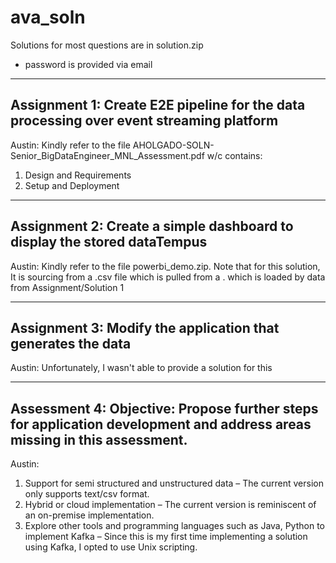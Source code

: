 # ava_soln
Solutions for most questions are in
solution.zip
* password is provided via email

-----------------------------------------------------------------------------------------------
Assignment 1: Create E2E pipeline for the data processing over event streaming platform
-----------------------------------------------------------------------------------------------
Austin:
Kindly refer to the file AHOLGADO-SOLN-Senior_BigDataEngineer_MNL_Assessment.pdf w/c contains:
1. Design and Requirements
2. Setup and Deployment


-----------------------------------------------------------------------------------------------
Assignment 2: Create a simple dashboard to display the stored dataTempus
-----------------------------------------------------------------------------------------------
Austin:
Kindly refer to the file powerbi_demo.zip. Note that for this solution, It is sourcing from a .csv file which is pulled from a <database>.<table> which is loaded by data from Assignment/Solution 1

-----------------------------------------------------------------------------------------------
Assignment 3: Modify the application that generates the data
-----------------------------------------------------------------------------------------------
Austin:
Unfortunately, I wasn't able to provide a solution for this

-----------------------------------------------------------------------------------------------
Assessment 4:
Objective: Propose further steps for application development and address areas missing in this assessment.
-----------------------------------------------------------------------------------------------
Austin:
1. Support for semi structured and unstructured data – The current version only supports text/csv format.
2. Hybrid or cloud implementation – The current version is reminiscent of an on-premise implementation.
3. Explore other tools and programming languages such as Java, Python to implement Kafka – Since this is my first time implementing a solution using Kafka, I opted to use Unix scripting.

